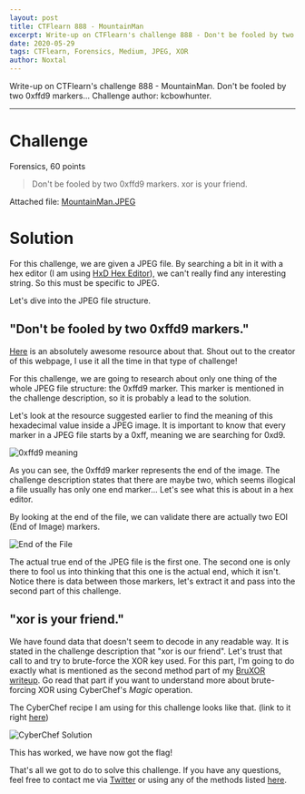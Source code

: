 ```yaml
---
layout: post
title: CTFlearn 888 - MountainMan
excerpt: Write-up on CTFlearn's challenge 888 - Don't be fooled by two 0xffd9 markers...
date: 2020-05-29
tags: CTFlearn, Forensics, Medium, JPEG, XOR
author: Noxtal
---
```


 Write-up on CTFlearn's challenge 888 - MountainMan. Don't be fooled by two 0xffd9 markers...
 Challenge author: kcbowhunter.

-----

# Challenge
Forensics, 60 points
> Don't be fooled by two 0xffd9 markers. xor is your friend.

Attached file: [MountainMan.JPEG](https://ctflearn.com/challenge/download/888)

# Solution
For this challenge, we are given a JPEG file. By searching a bit in it with a hex editor (I am using [HxD Hex Editor](https://mh-nexus.de/en/hxd/)), we can't really find any interesting string. So this must be specific to JPEG.

Let's dive into the JPEG file structure.

## "Don't be fooled by two 0xffd9 markers."
[Here](http://vip.sugovica.hu/Sardi/kepnezo/JPEG%20File%20Layout%20and%20Format.htm) is an absolutely awesome resource about that. Shout out to the creator of this webpage, I use it all the time in that type of challenge!

For this challenge, we are going to research about only one thing of the whole JPEG file structure: the 0xffd9 marker. This marker is mentioned in the challenge description, so it is probably a lead to the solution. 

Let's look at the resource suggested earlier to find the meaning of this hexadecimal value inside a JPEG image. It is important to know that every marker in a JPEG file starts by a 0xff, meaning we are searching for 0xd9.

![0xffd9 meaning](https://i.imgur.com/ycIuVF3.png)

As you can see, the 0xffd9 marker represents the end of the image. The challenge description states that there are maybe two, which seems illogical a file usually has only one end marker... Let's see what this is about in a hex editor.

By looking at the end of the file, we can validate there are actually two EOI (End of Image) markers. 

![End of the File](https://i.imgur.com/REGXjpe.png)

The actual true end of the JPEG file is the first one. The second one is only there to fool us into thinking that this one is the actual end, which it isn't. Notice there is data between those markers, let's extract it and pass into the second part of this challenge.

## "xor is your friend."
We have found data that doesn't seem to decode in any readable way. It is stated in the challenge description that "xor is our friend". Let's trust that call to and try to brute-force the XOR key used. For this part, I'm going to do exactly what is mentioned as the second method part of my [BruXOR writeup](https://writeups.noxtal.com/#/posts/2020-05-21-ctflearn227). Go read that part if you want to understand more about brute-forcing XOR using CyberChef's *Magic* operation.

The CyberChef recipe I am using for this challenge looks like that. (link to it right [here](https://gchq.github.io/CyberChef/#recipe=From_Hex('Auto')Magic(22,true,false,'%5E%5C%5Cw*%7B%5C%5Cw*%7D')))

![CyberChef Solution](https://i.imgur.com/3MnBjTD.png)

This has worked, we have now got the flag!

That's all we got to do to solve this challenge. If you have any questions, feel free to contact me via [Twitter](https://twitter.com/noxtal_) or using any of the methods listed [here](https://writeups.noxtal.com/#/pages/about).